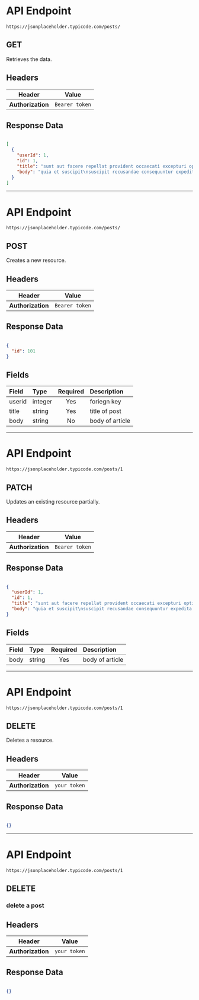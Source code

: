# API Endpoint

`https://jsonplaceholder.typicode.com/posts/`

## GET

Retrieves the data.

## Headers

| Header | Value |
|--------|-------|
| **Authorization** | `Bearer token` |

## Response Data

```json

[
  {
    "userId": 1,
    "id": 1,
    "title": "sunt aut facere repellat provident occaecati excepturi optio reprehenderit",
    "body": "quia et suscipit\nsuscipit recusandae consequuntur expedita et cum\nreprehenderit molestiae ut ut quas totam\nnostrum rerum est autem sunt rem eveniet architecto"
  }
]

```

---

# API Endpoint

`https://jsonplaceholder.typicode.com/posts/`

## POST

Creates a new resource.

## Headers

| Header | Value |
|--------|-------|
| **Authorization** | `Bearer token` |

## Response Data

```json

{
  "id": 101
}

```

## Fields

| Field | Type | Required | Description |
| :--- | :--- | :---: | :--- |
| userid | integer | Yes | foriegn key |
| title | string | Yes | title of post |
| body | string | No | body of article |

---

# API Endpoint

`https://jsonplaceholder.typicode.com/posts/1`

## PATCH

Updates an existing resource partially.

## Headers

| Header | Value |
|--------|-------|
| **Authorization** | `Bearer token` |

## Response Data

```json

{
  "userId": 1,
  "id": 1,
  "title": "sunt aut facere repellat provident occaecati excepturi optio reprehenderit",
  "body": "quia et suscipit\nsuscipit recusandae consequuntur expedita et cum\nreprehenderit molestiae ut ut quas totam\nnostrum rerum est autem sunt rem eveniet architecto"
}

```

## Fields

| Field | Type | Required | Description |
| :--- | :--- | :---: | :--- |
| body | string | Yes | body of article |

---

# API Endpoint

`https://jsonplaceholder.typicode.com/posts/1`

## DELETE

Deletes a resource.

## Headers

| Header | Value |
|--------|-------|
| **Authorization** | `your token` |

## Response Data

```json

{}

```

---

# API Endpoint

`https://jsonplaceholder.typicode.com/posts/1`

## DELETE

### delete a post

## Headers

| Header | Value |
|--------|-------|
| **Authorization** | `your token` |

## Response Data

```json

{}

```
